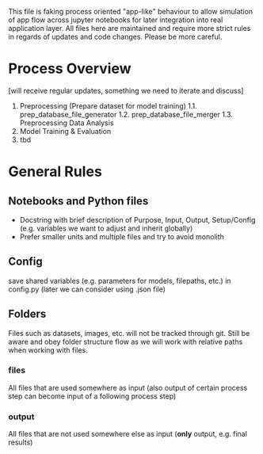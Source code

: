 This file is faking process oriented "app-like" behaviour to allow simulation of app flow across jupyter notebooks for later integration into real application layer.
All files here are maintained and require more strict rules in regards of updates and code changes. Please be more careful.

# Process Overview
[will receive regular updates, something we need to iterate and discuss]

1. Preprocessing (Prepare dataset for model training)
1.1. prep_database_file_generator
1.2. prep_database_file_merger
1.3. Preprocessing Data Analysis
2. Model Training & Evaluation
3. tbd

# General Rules

## Notebooks and Python files
* Docstring with brief description of Purpose, Input, Output, Setup/Config (e.g. variables we want to adjust and inherit globally)
* Prefer smaller units and multiple files and try to avoid monolith

## Config
save shared variables (e.g. parameters for models, filepaths, etc.) in config.py
(later we can consider using .json file)

## Folders
Files such as datasets, images, etc. will not be tracked through git.
Still be aware and obey folder structure flow as we will work with relative paths when working with files.

### files
All files that are used somewhere as input (also output of certain process step can become input of a following process step)

### output
All files that are not used somewhere else as input (**only** output, e.g. final results)
